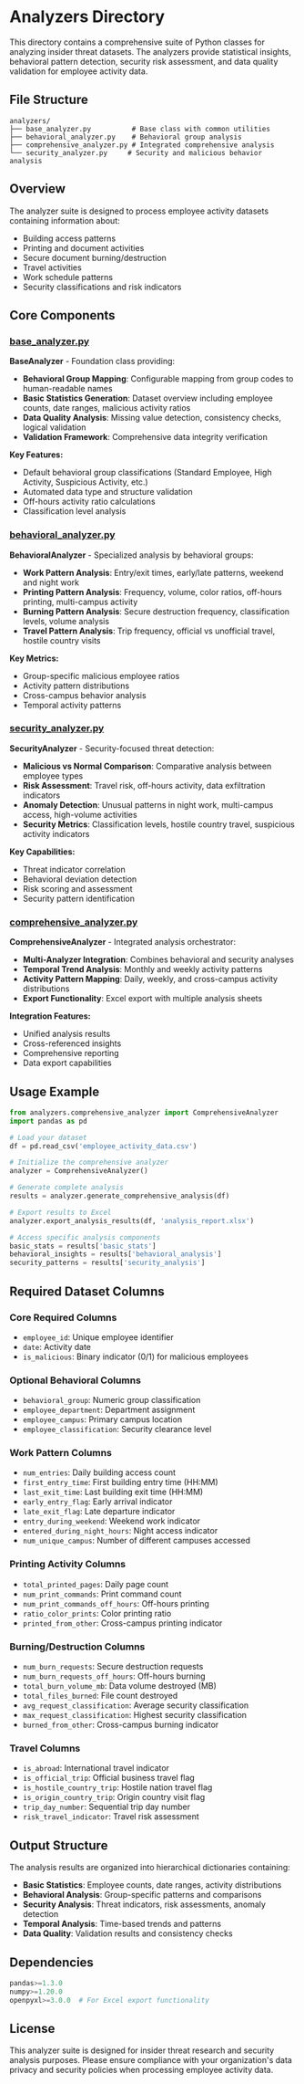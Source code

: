 # Analyzers Directory

This directory contains a comprehensive suite of Python classes for analyzing insider threat datasets. The analyzers provide statistical insights, behavioral pattern detection, security risk assessment, and data quality validation for employee activity data.

## File Structure

```
analyzers/
├── base_analyzer.py          # Base class with common utilities
├── behavioral_analyzer.py    # Behavioral group analysis
├── comprehensive_analyzer.py # Integrated comprehensive analysis
└── security_analyzer.py     # Security and malicious behavior analysis
```

## Overview

The analyzer suite is designed to process employee activity datasets containing information about:
- Building access patterns
- Printing and document activities
- Secure document burning/destruction
- Travel activities
- Work schedule patterns
- Security classifications and risk indicators

## Core Components

### [base_analyzer.py](./base_analyzer.py)

**BaseAnalyzer** - Foundation class providing:

- **Behavioral Group Mapping**: Configurable mapping from group codes to human-readable names
- **Basic Statistics Generation**: Dataset overview including employee counts, date ranges, malicious activity ratios
- **Data Quality Analysis**: Missing value detection, consistency checks, logical validation
- **Validation Framework**: Comprehensive data integrity verification

**Key Features:**
- Default behavioral group classifications (Standard Employee, High Activity, Suspicious Activity, etc.)
- Automated data type and structure validation
- Off-hours activity ratio calculations
- Classification level analysis

### [behavioral_analyzer.py](./behavioral_analyzer.py)

**BehavioralAnalyzer** - Specialized analysis by behavioral groups:

- **Work Pattern Analysis**: Entry/exit times, early/late patterns, weekend and night work
- **Printing Pattern Analysis**: Frequency, volume, color ratios, off-hours printing, multi-campus activity
- **Burning Pattern Analysis**: Secure destruction frequency, classification levels, volume analysis
- **Travel Pattern Analysis**: Trip frequency, official vs unofficial travel, hostile country visits

**Key Metrics:**
- Group-specific malicious employee ratios
- Activity pattern distributions
- Cross-campus behavior analysis
- Temporal activity patterns

### [security_analyzer.py](./security_analyzer.py)

**SecurityAnalyzer** - Security-focused threat detection:

- **Malicious vs Normal Comparison**: Comparative analysis between employee types
- **Risk Assessment**: Travel risk, off-hours activity, data exfiltration indicators
- **Anomaly Detection**: Unusual patterns in night work, multi-campus access, high-volume activities
- **Security Metrics**: Classification levels, hostile country travel, suspicious activity indicators

**Key Capabilities:**
- Threat indicator correlation
- Behavioral deviation detection
- Risk scoring and assessment
- Security pattern identification

### [comprehensive_analyzer.py](./comprehensive_analyzer.py)

**ComprehensiveAnalyzer** - Integrated analysis orchestrator:

- **Multi-Analyzer Integration**: Combines behavioral and security analyses
- **Temporal Trend Analysis**: Monthly and weekly activity patterns
- **Activity Pattern Mapping**: Daily, weekly, and cross-campus activity distributions
- **Export Functionality**: Excel export with multiple analysis sheets

**Integration Features:**
- Unified analysis results
- Cross-referenced insights
- Comprehensive reporting
- Data export capabilities

## Usage Example

```python
from analyzers.comprehensive_analyzer import ComprehensiveAnalyzer
import pandas as pd

# Load your dataset
df = pd.read_csv('employee_activity_data.csv')

# Initialize the comprehensive analyzer
analyzer = ComprehensiveAnalyzer()

# Generate complete analysis
results = analyzer.generate_comprehensive_analysis(df)

# Export results to Excel
analyzer.export_analysis_results(df, 'analysis_report.xlsx')

# Access specific analysis components
basic_stats = results['basic_stats']
behavioral_insights = results['behavioral_analysis']
security_patterns = results['security_analysis']
```

## Required Dataset Columns

### Core Required Columns
- `employee_id`: Unique employee identifier
- `date`: Activity date
- `is_malicious`: Binary indicator (0/1) for malicious employees

### Optional Behavioral Columns
- `behavioral_group`: Numeric group classification
- `employee_department`: Department assignment
- `employee_campus`: Primary campus location
- `employee_classification`: Security clearance level

### Work Pattern Columns
- `num_entries`: Daily building access count
- `first_entry_time`: First building entry time (HH:MM)
- `last_exit_time`: Last building exit time (HH:MM)
- `early_entry_flag`: Early arrival indicator
- `late_exit_flag`: Late departure indicator
- `entry_during_weekend`: Weekend work indicator
- `entered_during_night_hours`: Night access indicator
- `num_unique_campus`: Number of different campuses accessed

### Printing Activity Columns
- `total_printed_pages`: Daily page count
- `num_print_commands`: Print command count
- `num_print_commands_off_hours`: Off-hours printing
- `ratio_color_prints`: Color printing ratio
- `printed_from_other`: Cross-campus printing indicator

### Burning/Destruction Columns
- `num_burn_requests`: Secure destruction requests
- `num_burn_requests_off_hours`: Off-hours burning
- `total_burn_volume_mb`: Data volume destroyed (MB)
- `total_files_burned`: File count destroyed
- `avg_request_classification`: Average security classification
- `max_request_classification`: Highest security classification
- `burned_from_other`: Cross-campus burning indicator

### Travel Columns
- `is_abroad`: International travel indicator
- `is_official_trip`: Official business travel flag
- `is_hostile_country_trip`: Hostile nation travel flag
- `is_origin_country_trip`: Origin country visit flag
- `trip_day_number`: Sequential trip day number
- `risk_travel_indicator`: Travel risk assessment

## Output Structure

The analysis results are organized into hierarchical dictionaries containing:

- **Basic Statistics**: Employee counts, date ranges, activity distributions
- **Behavioral Analysis**: Group-specific patterns and comparisons
- **Security Analysis**: Threat indicators, risk assessments, anomaly detection
- **Temporal Analysis**: Time-based trends and patterns
- **Data Quality**: Validation results and consistency checks

## Dependencies

```python
pandas>=1.3.0
numpy>=1.20.0
openpyxl>=3.0.0  # For Excel export functionality
```

## License

This analyzer suite is designed for insider threat research and security analysis purposes. Please ensure compliance with your organization's data privacy and security policies when processing employee activity data.
